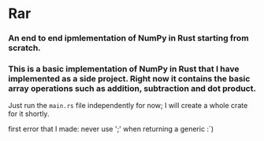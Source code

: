 # Rar
### An end to end ipmlementation of NumPy in Rust starting from scratch.

### This is a basic implementation of NumPy in Rust that I have implemented as a side project. Right now it contains the basic array operations such as addition, subtraction and dot product.

Just run the `main.rs` file independently for now; I will create a whole crate for it shortly.


first error that I made: never use ';' when returning a generic :`)

